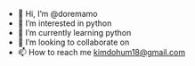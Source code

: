 - 👋 Hi, I’m @doremamo
- 👀 I’m interested in python
- 🌱 I’m currently learning python
- 💞️ I’m looking to collaborate on 
- 📫 How to reach me kimdohum18@gmail.com

<!---
blockgolem/blockgolem is a ✨ special ✨ repository because its `README.md` (this file) appears on your GitHub profile.
You can click the Preview link to take a look at your changes.
--->
